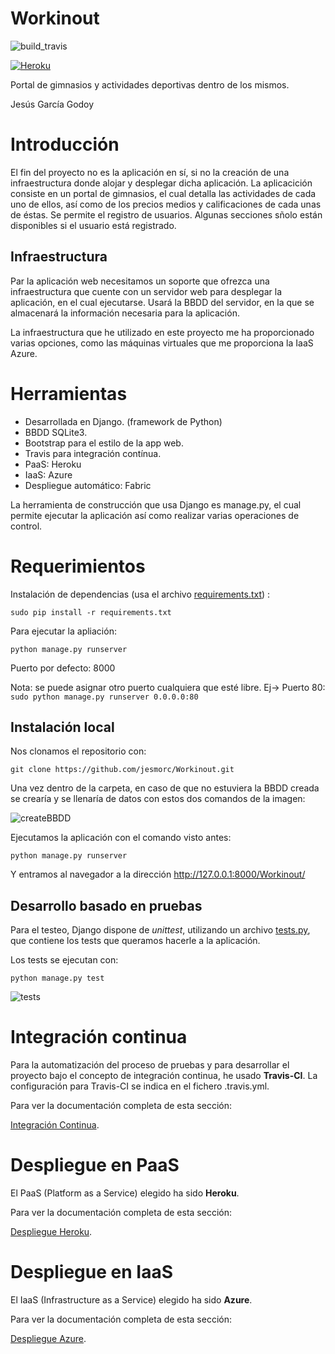 # Workinout

![build_travis](https://api.travis-ci.org/jesmorc/Workinout.svg)

[![Heroku](https://www.herokucdn.com/deploy/button.png)](https://workinout.herokuapp.com/Workinout/)

Portal de gimnasios y actividades deportivas dentro de los mismos.

Jesús García Godoy

# Introducción

El fin del proyecto no es la aplicación en sí, si no la creación de una infraestructura donde alojar y desplegar dicha aplicación. La aplicacición consiste en un portal de gimnasios, el cual detalla las actividades de cada uno de ellos, así como de los precios medios y calificaciones de cada unas de éstas.
Se permite el registro de usuarios. Algunas secciones sñolo están disponibles si el usuario está registrado.


## Infraestructura

Par la aplicación web necesitamos un soporte que ofrezca una infraestructura que cuente con un servidor web para desplegar la aplicación, en el cual ejecutarse. Usará la BBDD del servidor, en la que se almacenará la información necesaria para la aplicación.

La infraestructura que he utilizado en este proyecto me ha proporcionado varias opciones, como las máquinas virtuales que me proporciona la IaaS Azure.


# Herramientas

- Desarrollada en Django. (framework de Python)
- BBDD SQLite3.
- Bootstrap para el estilo de la app web.
- Travis para integración contínua.
- PaaS: Heroku
- IaaS: Azure
- Despliegue automático: Fabric

La herramienta de construcción que usa Django es manage.py, el cual permite ejecutar la aplicación así como realizar varias operaciones de control.


# Requerimientos

Instalación de dependencias (usa el archivo [requirements.txt](https://github.com/jesmorc/Workinout/blob/master/requirements.txt)) : 
```
sudo pip install -r requirements.txt
```

Para ejecutar la apliación:
```
python manage.py runserver
```

Puerto por defecto: 8000

Nota: se puede asignar otro puerto cualquiera que esté libre.
Ej-> Puerto 80: ``` sudo python manage.py runserver 0.0.0.0:80```

## Instalación local

Nos clonamos el repositorio con:
```
git clone https://github.com/jesmorc/Workinout.git
```

Una vez dentro de la carpeta, en caso de que no estuviera la BBDD creada se crearía y se llenaría de datos con estos dos comandos de la imagen:

![createBBDD](http://i.imgur.com/dyaSP72.png)

Ejecutamos la aplicación con el comando visto antes:
```
python manage.py runserver
```

Y entramos al navegador a la dirección http://127.0.0.1:8000/Workinout/


## Desarrollo basado en pruebas

Para el testeo,  Django dispone de *unittest*, utilizando un archivo [tests.py](https://github.com/jesmorc/Workinout/blob/master/Workinout/tests.py), que contiene los tests que queramos hacerle a la aplicación.

Los tests se ejecutan con: 
```
python manage.py test
```

![tests](http://i.imgur.com/bmclf7V.png)


# Integración continua

Para la automatización del proceso de pruebas y para desarrollar el proyecto bajo el concepto de integración continua, he usado **Travis-CI**. 
La configuración para Travis-CI se indica en el fichero .travis.yml.

Para ver la documentación completa de esta sección:

[Integración Continua](https://github.com/jesmorc/Workinout/blob/master/documentacion/Integracion_continua.md).


# Despliegue en PaaS

El PaaS (Platform as a Service) elegido ha sido **Heroku**.

Para ver la documentación completa de esta sección:

[Despliegue Heroku](https://github.com/jesmorc/Workinout/blob/master/documentacion/Despliegue_Heroku.md).


# Despliegue en IaaS

El IaaS (Infrastructure as a Service) elegido ha sido **Azure**.

Para ver la documentación completa de esta sección:

[Despliegue Azure](https://github.com/jesmorc/Workinout/blob/master/documentacion/Despliegue_Azure.md).

